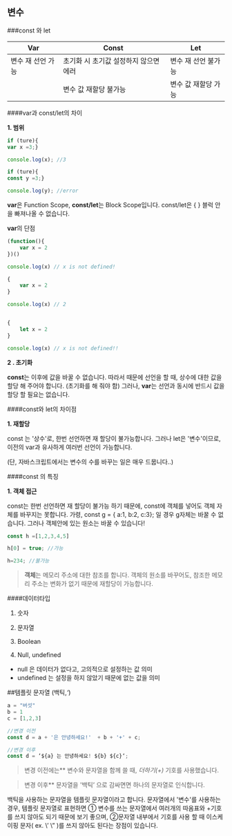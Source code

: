 ## 변수

###const 와 let

| Var               | Const                                 | Let                 |
| ----------------- | ------------------------------------- | ------------------- |
| 변수 재 선언 가능 | 초기화 시 초기값 설정하지 않으면 에러 | 변수 재 선언 불가능 |
|                   | 변수 값 재할당 불가능                 | 변수 값 재할당 가능 |



####var과 const/let의 차이

**1. 범위**

```javascript
if (ture){
var x =3;} 

console.log(x); //3
```

```javascript
if (ture){
const y =3;} 

console.log(y); //error  
```

**var**은 Function Scope, **const/let**는 Block Scope입니다. const/let은 { } 블럭 안을 빠져나올 수 없습니다.

**var**의 단점

```javascript
(function(){
    var x = 2    
})()

console.log(x) // x is not defined!

{
    var x = 2
}

console.log(x) // 2
```

```javascript

{
    let x = 2
}

console.log(x) // x is not defined!!
```

**2 . 초기화**

**const**는 이후에 값을 바꿀 수 없습니다. 따라서 때문에 선언을 할 때, 상수에 대한 값을 할당 해 주어야 합니다. (초기화를 해 줘야 함)  그러나, **var**는 선언과 동시에 반드시 값을 할당 할 필요는 없습니다.


####const와 let의 차이점

**1. 재할당**

const 는 '상수'로, 한번 선언하면 재 할당이 불가능합니다. 그러나 let은 '변수'이므로, 이전의 var과 유사하게 여러번 선언이 가능합니다.

(단, 자바스크립트에서는 변수의 수를 바꾸는 일은 매우 드뭅니다..)



####const 의 특징

**1. 객체 접근**

const는 한번 선언하면 재 할당이 불가능 하기 때문에, const에 객체를 넣어도 객체 자체를 바꾸지는 못합니다. 가령,  const g = { a:1, b:2, c:3}; 일 경우 g자체는 바꿀 수 없습니다. 그러나 객체안에 있는 원소는 바꿀 수 있습니다!

```javascript
const h =[1,2,3,4,5] 

h[0] = true; //가능

h=234; //불가능
```

> **객체**는 메모리 주소에 대한 참조를 합니다. 객체의 원소를 바꾸어도, 참조한 메모리 주소는 변화가 없기 때문에 재할당이 가능합니다.



####데이터타입

1. 숫자

2. 문자열

3. Boolean

4. Null, undefined

- null 은 데이터가 없다고, 고의적으로 설정하는 값 의미
- undefined 는 설정을 하지 않았기 때문에 없는 값을 의미





##템플릿 문자열 (백틱,*‘*)

```javascript
a = "버섯"
b = 1
c = [1,2,3] 

//변경 이전
const d = a + '은 안녕하세요!'  + b + '+' + c; 

//변경 이후
const d = ‘${a} 는 안녕하세요! ${b} ${c}‘;
```

>변경 이전에는** 변수와 문자열을 함께 쓸 때, *더하기(+)* 기호를 사용했습니다.

> 변경 이후** 문자열을 '백틱’ 으로 감싸면면 하나의 문자열로 인식합니다. 

백틱을 사용하는 문자열을 템플릿 문자열이라고 합니다. 문자열에서 '변수'를 사용하는 경우, 템플릿 문자열로 표현하면 ① 변수를 쓰는 문자열에서 여러개의 따옴표와 +기호를 쓰지 않아도 되기 때문에 보기 좋으며, ②문자열 내부에서 기호를 사용 할 때 이스케이핑  문자( ex. \’ \”  )를 쓰지 않아도 된다는 장점이 있습니다. 



